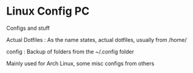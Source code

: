 # Linux Config PC

Configs and stuff

Actual Dotfiles : As the name states, actual dotfiles, usually from /home/

config : Backup of folders from the ~/.config folder

Mainly used for Arch Linux, some misc configs from others
